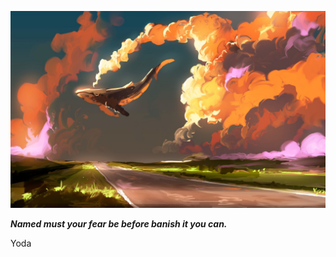 <p align="center"><img src="readme.jpeg"></p>

_**Named must your fear be before banish it you can.**_

Yoda